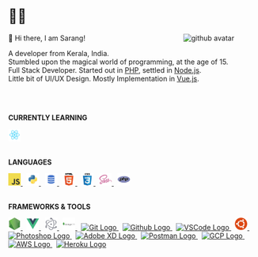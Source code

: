 # 👨‍💻

👋 Hi there, I am Sarang!
<img src="https://avatars2.githubusercontent.com/u/43114120" alt="github avatar" width="150px" align="right" />

A developer from Kerala, India.  
Stumbled upon the magical world of programming, at the age of 15.  
Full Stack Developer. Started out in [PHP](https://www.php.net/), settled in [Node.js](https://nodejs.org/).  
Little bit of UI/UX Design. Mostly Implementation in [Vue.js](https://vuejs.org/).

<br/>
<br/>

**CURRENTLY LEARNING**

<a href="http://reactjs.org/">
    <img src="https://raw.githubusercontent.com/github/explore/80688e429a7d4ef2fca1e82350fe8e3517d3494d/topics/react/react.png" height="25px" alt="ReactJs Logo" />
</a>

<br/>
<br/>

**LANGUAGES**

<a href="https://developer.mozilla.org/en-US/docs/Web/JavaScript">
    <img src="https://raw.githubusercontent.com/github/explore/80688e429a7d4ef2fca1e82350fe8e3517d3494d/topics/javascript/javascript.png" height="25px" alt="Javascript Logo" />
</a>
&nbsp;
<a href="https://www.python.org/">
    <img src="https://raw.githubusercontent.com/github/explore/80688e429a7d4ef2fca1e82350fe8e3517d3494d/topics/python/python.png" alt="Python Logo" height="25px" />
</a>
&nbsp;
<a href="https://en.wikipedia.org/wiki/SQL">
    <img src="https://raw.githubusercontent.com/github/explore/80688e429a7d4ef2fca1e82350fe8e3517d3494d/topics/sql/sql.png" alt="Sql Logo" height="25px" />
</a>
&nbsp;
<a href="https://developer.mozilla.org/en-US/docs/Web/HTML">
    <img src="https://raw.githubusercontent.com/github/explore/80688e429a7d4ef2fca1e82350fe8e3517d3494d/topics/html/html.png" alt="HTML Logo" height="25px" />
</a>
&nbsp;
<a href="https://developer.mozilla.org/en-US/docs/Web/CSS">
    <img src="https://raw.githubusercontent.com/github/explore/80688e429a7d4ef2fca1e82350fe8e3517d3494d/topics/css/css.png" alt="CSS Logo" height="25px" />
</a>
&nbsp;
<a href="https://sass-lang.com/">
    <img src="https://raw.githubusercontent.com/github/explore/80688e429a7d4ef2fca1e82350fe8e3517d3494d/topics/sass/sass.png" alt="SASS Logo" height="25px" />
</a>
&nbsp;
<a href="https://www.php.net/">
    <img src="https://raw.githubusercontent.com/github/explore/ccc16358ac4530c6a69b1b80c7223cd2744dea83/topics/php/php.png" alt="PHP Logo" height="25px" />
</a>

<br/>
<br/>

**FRAMEWORKS & TOOLS**

<a href="https://nodejs.org/">
    <img src="https://raw.githubusercontent.com/github/explore/80688e429a7d4ef2fca1e82350fe8e3517d3494d/topics/nodejs/nodejs.png" alt="Node.js Logo" height="25px" />
</a>
&nbsp;
<a href="https://vuejs.org/">
    <img src="https://raw.githubusercontent.com/github/explore/80688e429a7d4ef2fca1e82350fe8e3517d3494d/topics/vue/vue.png" alt="Vue.js Logo" height="25px" />
</a>
&nbsp;
<a href="https://www.electronjs.org/">
    <img src="https://raw.githubusercontent.com/github/explore/80688e429a7d4ef2fca1e82350fe8e3517d3494d/topics/electron/electron.png" alt="Electron Logo" height="25px" />
</a>
&nbsp;
<a href="https://www.mongodb.com/">
    <img src="https://raw.githubusercontent.com/github/explore/80688e429a7d4ef2fca1e82350fe8e3517d3494d/topics/mongodb/mongodb.png" alt="MongoDB Logo" height="25px" />
</a>
&nbsp;
<a href="https://git-scm.com/">
    <img src="https://git-scm.com/images/logo@2x.png" alt="Git Logo" height="25px" />
</a>
&nbsp;
<a href="https://github.com/">
    <img src="https://github.githubassets.com/images/modules/logos_page/GitHub-Mark.png" alt="Github Logo" height="25px" />
</a>
&nbsp;
<a href="https://code.visualstudio.com/">
    <img src="https://upload.wikimedia.org/wikipedia/commons/thumb/9/9a/Visual_Studio_Code_1.35_icon.svg/1200px-Visual_Studio_Code_1.35_icon.svg.png" alt="VSCode Logo" height="25px" />
</a>
&nbsp;
<a href="https://ubuntu.com/">
    <img src="https://raw.githubusercontent.com/github/explore/80688e429a7d4ef2fca1e82350fe8e3517d3494d/topics/ubuntu/ubuntu.png" alt="Ubuntu Logo" height="25px" />
</a>
&nbsp;
<a href="https://www.adobe.com/in/products/photoshop.html">
    <img src="https://www.adobe.com/content/dam/cc/icons/photoshop-mobile.svg" alt="Photoshop Logo" height="25px" />
</a>
&nbsp;
<a href="https://www.adobe.com/in/products/xd.html">
    <img src="https://www.adobe.com/content/dam/cc/icons/xd.svg"  alt="Adobe XD Logo" height="25px" />
</a>
&nbsp;
<a href="https://getpostman.com/">
    <img src="https://res.cloudinary.com/postman/image/upload/t_team_logo_pubdoc/v1/team/2893aede23f01bfcbd2319326bc96a6ed0524eba759745ed6d73405a3a8b67a8" alt="Postman Logo" height="25px" />
</a>
&nbsp;
<a href="https://cloud.google.com/">
    <img src="https://www.gstatic.com/devrel-devsite/prod/v41c318553034f08027fad868d3efbb4f6ddb57036dd971efa1192efa8d03385a/cloud/images/favicons/onecloud/apple-icon.png" alt="GCP Logo" height="25px" />
</a>
&nbsp;
<a href="https://aws.amazon.com/">
    <img src="https://upload.wikimedia.org/wikipedia/commons/thumb/9/93/Amazon_Web_Services_Logo.svg/1200px-Amazon_Web_Services_Logo.svg.png" alt="AWS Logo" height="25px" />
</a>
&nbsp;
<a href="https://heroku.com/">
    <img src="https://www3.assets.heroku.com/assets/logo-purple-08fb38cebb99e3aac5202df018eb337c5be74d5214768c90a8198c97420e4201.svg" alt="Heroku Logo" height="25px" />
</a>
